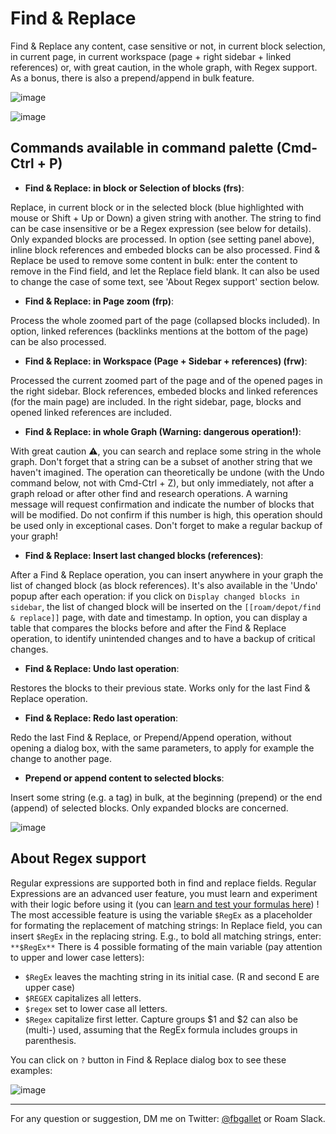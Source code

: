 # Find & Replace
 
Find & Replace any content, case sensitive or not, in current block selection, in current page, in current workspace (page + right sidebar + linked references) or, with great caution, in the whole graph, with Regex support. As a bonus, there is also a prepend/append in bulk feature.

![image](https://user-images.githubusercontent.com/74436347/185465608-d94b14f4-d899-417b-b7cc-ef4c59f5a952.png)

![image](https://user-images.githubusercontent.com/74436347/185460911-83b0c19d-3c1a-428b-ac8e-3d70949baebf.png)


## Commands available in command palette (Cmd-Ctrl + P)

- **Find & Replace: in block or Selection of blocks (frs)**:

Replace, in current block or in the selected block (blue highlighted with mouse or Shift + Up or Down) a given string with another. The string to find can be case insensitive or be a Regex expression (see below for details). Only expanded blocks are processed. In option (see setting panel above), inline block references and embeded blocks can be also processed. Find & Replace be used to remove some content in bulk: enter the content to remove in the Find field, and let the Replace field blank. It can also be used to change the case of some text, see 'About Regex support' section below.

- **Find & Replace: in Page zoom (frp)**:

Process the whole zoomed part of the page (collapsed blocks included). In option, linked references (backlinks mentions at the bottom of the page) can be also processed.

- **Find & Replace: in Workspace (Page + Sidebar + references) (frw)**:

Processed the current zoomed part of the page and of the opened pages in the right sidebar. Block references, embeded blocks and linked references (for the main page) are included. In the right sidebar, page, blocks and opened linked references are included.

- **Find & Replace: in whole Graph (Warning: dangerous operation!)**:

With great caution ⚠️, you can search and replace some string in the whole graph. Don't forget that a string can be a subset of another string that we haven't imagined. The operation can theoretically be undone (with the Undo command below, not with Cmd-Ctrl + Z), but only immediately, not after a graph reload or after other find and research operations. A warning message will request confirmation and indicate the number of blocks that will be modified. Do not confirm if this number is high, this operation should be used only in exceptional cases. Don't forget to make a regular backup of your graph!

- **Find & Replace: Insert last changed blocks (references)**:

After a Find & Replace operation, you can insert anywhere in your graph the list of changed block (as block references). It's also available in the 'Undo' popup after each operation: if you click on `Display changed blocks in sidebar`, the list of changed block will be inserted on the `[[roam/depot/find & replace]]` page, with date and timestamp. In option, you can display a table that compares the blocks before and after the Find & Replace operation, to identify unintended changes and to have a backup of critical changes.

- **Find & Replace: Undo last operation**:

Restores the blocks to their previous state. Works only for the last Find & Replace operation.

- **Find & Replace: Redo last operation**:

Redo the last Find & Replace, or Prepend/Append operation, without opening a dialog box, with the same parameters, to apply for example the change to another page.

- **Prepend or append content to selected blocks**:

Insert some string (e.g. a tag) in bulk, at the beginning (prepend) or the end (append) of selected blocks. Only expanded blocks are concerned.

![image](https://user-images.githubusercontent.com/74436347/185461724-c32adb75-86cf-46c8-9335-f2c218d6d587.png)


## About Regex support
Regular expressions are supported both in find and replace fields. Regular Expressions are an advanced user feature, you must learn and experiment with their logic before using it (you can [learn and test your formulas here](https://regexr.com/)) !
The most accessible feature is using the variable `$RegEx` as a placeholder for formating the replacement of matching strings:
In Replace field, you can insert `$RegEx` in the replacing string. E.g., to bold all matching strings, enter: `**$RegEx**`
There is 4 possible formating of the main variable (pay attention to upper and lower case letters):

- `$RegEx` leaves the machting string in its initial case. (R and second E are upper case)
- `$REGEX` capitalizes all letters.
- `$regex` set to lower case all letters.
- `$Regex` capitalize first letter.
Capture groups $1 and $2 can also be (multi-) used, assuming that the RegEx formula includes groups in parenthesis.

You can click on `?` button in Find & Replace dialog box to see these examples: 

![image](https://user-images.githubusercontent.com/74436347/185465543-71646344-4d07-4ed4-90bf-02b17bcbf419.png)


---

For any question or suggestion, DM me on Twitter: [@fbgallet](https://twitter.com/fbgallet) or Roam Slack.
